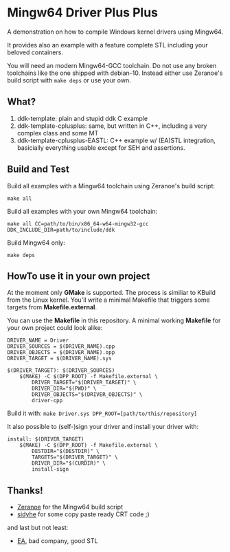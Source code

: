 # Mingw64 Driver Plus Plus

A demonstration on how to compile Windows kernel drivers using Mingw64.

It provides also an example with a feature complete STL including your
beloved containers.

You will need an modern Mingw64-GCC toolchain.
Do not use any broken toolchains like the one shipped with debian-10.
Instead either use Zeranoe's build script with `make deps` or use your own.

## What?

1. ddk-template: plain and stupid ddk C example
2. ddk-template-cplusplus: same, but written in C++, including a very complex class and some MT
3. ddk-template-cplusplus-EASTL: C++ example w/ (EA)STL integration, basicially everything usable except for SEH and assertions.

## Build and Test

Build all examples with a Mingw64 toolchain using Zeranoe's build script:

``
make all
``

Build all examples with your own Mingw64 toolchain:

``
make all CC=path/to/bin/x86_64-w64-mingw32-gcc DDK_INCLUDE_DIR=path/to/include/ddk
``

Build Mingw64 only:

``
make deps
``

## HowTo use it in your own project

At the moment only **GMake** is supported.
The process is similiar to KBuild from the Linux kernel.
You'll write a minimal Makefile that triggers some targets from **Makefile.external**.

You can use the **Makefile** in this repository.
A minimal working **Makefile** for your own project could look alike:

```make
DRIVER_NAME = Driver
DRIVER_SOURCES = $(DRIVER_NAME).cpp
DRIVER_OBJECTS = $(DRIVER_NAME).opp
DRIVER_TARGET = $(DRIVER_NAME).sys

$(DRIVER_TARGET): $(DRIVER_SOURCES)
	$(MAKE) -C $(DPP_ROOT) -f Makefile.external \
		DRIVER_TARGET="$(DRIVER_TARGET)" \
		DRIVER_DIR="$(PWD)" \
		DRIVER_OBJECTS="$(DRIVER_OBJECTS)" \
		driver-cpp
```

Build it with: `make Driver.sys DPP_ROOT=[path/to/this/repository]`

It also possible to (self-)sign your driver and install your driver with:

```make
install: $(DRIVER_TARGET)
	$(MAKE) -C $(DPP_ROOT) -f Makefile.external \
		DESTDIR="$(DESTDIR)" \
		TARGETS="$(DRIVER_TARGET)" \
		DRIVER_DIR="$(CURDIR)" \
		install-sign
```

## Thanks!

- [Zeranoe](https://github.com/Zeranoe/mingw-w64-build) for the Mingw64 build script
- [sidyhe](https://github.com/sidyhe/dxx) for some copy paste ready CRT code ;)

and last but not least:

- [EA](https://github.com/electronicarts/EASTL), bad company, good STL
